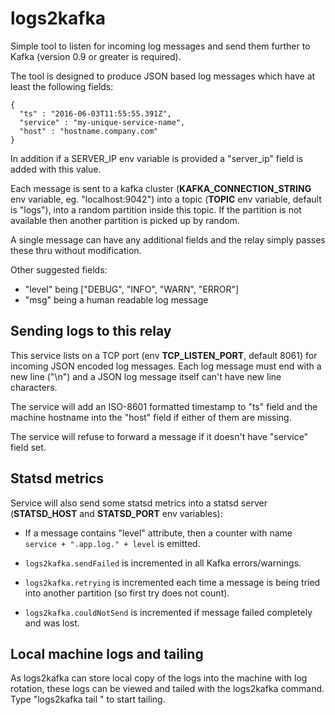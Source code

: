 logs2kafka
==========

Simple tool to listen for incoming log messages and send them further to Kafka (version 0.9 or greater is required).

The tool is designed to produce JSON based log messages which have at least the following fields:

	{
	  "ts" : "2016-06-03T11:55:55.391Z",
	  "service" : "my-unique-service-name",
	  "host" : "hostname.company.com"
	}

In addition if a SERVER_IP env variable is provided a "server_ip" field is added with this value.

Each message is sent to a kafka cluster (**KAFKA_CONNECTION_STRING** env variable, eg. "localhost:9042") into a topic (**TOPIC** env variable, default is "logs"), into a random partition inside this topic. If the partition is not available then another partition is picked up by random.

A single message can have any additional fields and the relay simply passes these thru without modification.

Other suggested fields:

 - "level" being ["DEBUG", "INFO", "WARN", "ERROR"]
 - "msg" being a human readable log message

Sending logs to this relay
--------------------------

This service lists on a TCP port (env **TCP_LISTEN_PORT**, default 8061) for incoming JSON encoded log messages. Each log message must end with a new line ("\n") and a JSON log message itself can't have new line characters.

The service will add an ISO-8601 formatted timestamp to "ts" field and the machine hostname into the "host" field if either of them are missing.

The service will refuse to forward a message if it doesn't have "service" field set.

Statsd metrics
--------------

Service will also send some statsd metrics into a statsd server (**STATSD_HOST** and **STATSD_PORT** env variables):

 - If a message contains "level" attribute, then a counter with name `service + ".app.log." + level` is emitted.

 - `logs2kafka.sendFailed` is incremented in all Kafka errors/warnings.

 - `logs2kafka.retrying` is incremented each time a message is being tried into another partition (so first try does not count).

 - `logs2kafka.couldNotSend` is incremented if message failed completely and was lost.

Local machine logs and tailing
------------------------------

As logs2kafka can store local copy of the logs into the machine with log rotation, these logs can be viewed and tailed with the logs2kafka command. Type "logs2kafka tail <name of the topic>" to start tailing.
